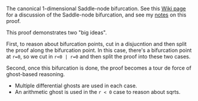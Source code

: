 The canonical 1-dimensional Saddle-node bifurcation.
See this [Wiki page](https://en.wikipedia.org/wiki/Saddle-node_bifurcation) for a discussion of the Saddle-node bifurcation, and see my [notes](http://nfulton.org/2017/07/25/SaddleNode/) on this proof.

This proof demonstrates two "big ideas".

First, to reason about bifurcation points, cut in a disjucntion and then
split the proof along the bifurcation point. In this case,
there's a bifurcation point at `r=0`, so we cut in `r<0 | r=0`
and then split the proof into these two cases.

Second, once this bifurcation is done,
the proof becomes a tour de force of ghost-based reasoning.

 * Multiple differential ghosts are used in each case.
 * An arithmetic ghost is used in the `r < 0` case to reason about sqrts.

